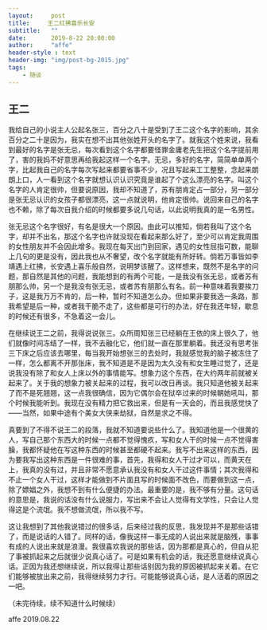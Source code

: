 ```yaml
---
layout:     post
title:     王二红拂喜乐长安
subtitle:   ""
date:       2019-8-22 20:00:00
author:     "affe"
header-style : text
header-img: "img/post-bg-2015.jpg"
tags:
    - 随谈
---
```


##  王二

我给自己的小说主人公起名张三，百分之八十是受到了王二这个名字的影响，其余百分之二十是因为，我实在想不出其他张姓开头的名字了。就我这个姓来说，我看到最好的名字是张无忌，每次看到这个名字都要怪罪金庸老先生把这个名字提前用了，害的我妈不好意思再给我起这样一个名字。无忌，多好的名字，简简单单两个字，比起我自己的名字每次写起来都要省事不少，况且写起来工工整整，念起来朗朗上口，人一看到这个名字就想认识认识究竟是谁起了个这么漂亮的名字。叫这个名字的人肯定很帅，但要说原因，我却不知道了，苏有朋肯定占一部分，另一部分是张无忌认识的女孩子都很漂亮，这一点就说明，他肯定很帅。说回来自己的名字也不赖，除了每次自我介绍的时候都要多说几句话，以此说明我真的是一名男性。

张无忌这个名字很好，有名是很大一个原因。由此可以推知，倘若我叫了这个名字，却并不出名，那这个名字也许就没现在看起来那么好了，至少可以肯定我周围的女性朋友并不会因此增多。我现在每天出门到回家，遇见的女性屈指可数，能聊上几句的更是没有，因此我也从不奢望，改个名字就能有所好转。倘若万事皆如李靖遇上红拂，长安遇上喜乐般自然，说明梦该醒了。这样想来，既然不是名字的问题，那自然是其他的问题，我能想到的有两个可能，一是我没有张无忌，或者苏有朋那么帅，另一个是我没有张无忌，或者苏有朋那么有名。前一种意味着我要挨刀子，这是我万万不肯的，后一种，暂时不知道怎么办。但如果非要我选一条路，那我希望是后一种，或者我干脆不走了，这些都是可行的办法，好在我还年轻，歇息的时候还有很多，不急着这一会儿。

在继续说王二之前，我得说说张三。众所周知张三已经躺在王依的床上很久了，他们就像时间冻结了一样，我不去融化它，他们就一直在那里躺着。我还没有思考张三下床之后应该去哪里，每当我开始想张三的去处时，我就感觉我的脑子被冻住了一样，怎么都离不开那张床，我不知道是不是因为太久没有和女生睡过觉了，还是说我没有除了和女人上床以外的事情能写。想象力这个东西，在大约两年前就被关起来了。关于我的想象力被关起来的过程，我可以改日再谈。我只知道他被关起来了而不是死翘翘，这一点我很确信，因为它偶尔会在狱卒过来的时候朝她吼叫，那个时候我能听到。我现在没有精力把它救出来，但是有一天会的，而且我感觉快了——当然，如果中途有个美女大侠来劫狱，自然是求之不得。

真要到了不得不说王二的段落，我就不知道要说些什么了。我知道他是一个很黄的人，写自己那个东西大的时候一点都不觉得愧疚，写和女人干的时候一点不觉得害臊，我都怀疑他在写这种东西的时候甚至都硬不起来。我写不出来这样的东西，因为要我写出这种东西是一件很难的事，首先，我得和女人干过才可以，而黄天在上，我真的没有过，并且非常不愿意承认我没有和女人干过这件事情；其次我得和不止一个女人干过，这样才能做到不片面且写的时候面不改色，而要做到这一点，除了嫖娼之外，我想不到有什么便捷的办法。最重要的是，我不够有分量。这句话的意思是，我说的话没有什么说服力，写出来不会让人觉得有文学性，只会让人觉得这是个流氓。我不想做流氓，所以我不写。

这让我想到了其他我说错过的很多话，后来经过我的反思，我发现并不是那些话错了，而是说话的人错了。同样的话，像我这样一事无成的人说出来就是脑残，事事有成的人说出来就是浪漫。我很喜欢我说的那些话，因为那都是真心的，但自从犯了事被抓起来之后就很少说真心话了。可是如果有机会的话，我还愿意继续说真心话。正因为我还想继续说，所以我得让那些话别因为我的原因被抓起来关着。在它们能够被放出来之前，我得继续努力才行。可能能够说真心话，是人活着的原因之一吧。

（未完待续，续不知道什么时候续）

affe
2019.08.22
















